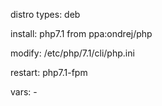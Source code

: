 distro types: deb

install: php7.1 from ppa:ondrej/php

modify: /etc/php/7.1/cli/php.ini

restart: php7.1-fpm

vars: -
